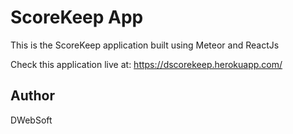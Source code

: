 # ScoreKeep App

This is the ScoreKeep application built using Meteor and ReactJs

Check this application live at: https://dscorekeep.herokuapp.com/

## Author

DWebSoft